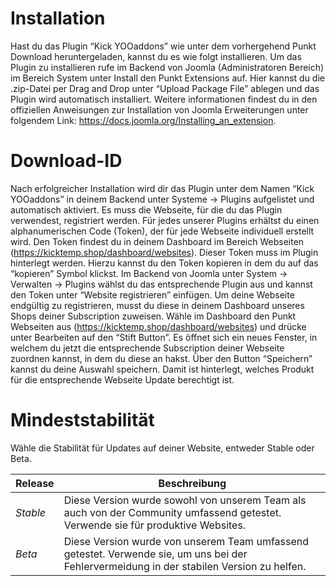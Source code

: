 # Installation

Hast du das Plugin “Kick YOOaddons” wie unter dem vorhergehend Punkt Download heruntergeladen, kannst du es wie folgt installieren.
Um das Plugin zu installieren rufe im Backend von Joomla (Administratoren Bereich) im Bereich System unter Install den Punkt Extensions auf. Hier kannst du die .zip-Datei per Drag and Drop unter “Upload Package File” ablegen und das Plugin wird automatisch installiert.
Weitere informationen findest du in den offiziellen Anweisungen zur Installation von Joomla Erweiterungen unter folgendem Link: https://docs.joomla.org/Installing_an_extension.

# Download-ID

Nach erfolgreicher Installation wird dir das Plugin unter dem Namen “Kick YOOaddons” in deinem Backend unter Systeme → Plugins aufgelistet und automatisch aktiviert.
Es muss die Webseite, für die du das Plugin verwendest, registriert werden.
Für jedes unserer Plugins erhältst du einen alphanumerischen Code (Token), der für jede Webseite individuell erstellt wird. Den Token findest du in deinem Dashboard im Bereich Webseiten (https://kicktemp.shop/dashboard/websites).
Dieser Token muss im Plugin hinterlegt werden. Hierzu kannst du den Token kopieren in dem du auf das “kopieren” Symbol klickst. Im Backend von Joomla unter System → Verwalten → Plugins wählst du das entsprechende Plugin aus und kannst den Token unter “Website registrieren” einfügen.
Um deine Webseite endgültig zu registrieren, musst du diese in deinem Dashboard unseres Shops deiner Subscription zuweisen. Wähle im Dashboard den Punkt Webseiten aus (https://kicktemp.shop/dashboard/websites) und drücke unter Bearbeiten auf den “Stift Button”.
Es öffnet sich ein neues Fenster, in welchem du jetzt die entsprechende Subscription deiner Webseite zuordnen kannst, in dem du diese an hakst. Über den Button “Speichern” kannst du deine Auswahl speichern. Damit ist hinterlegt, welches Produkt für die entsprechende Webseite Update berechtigt ist.

# Mindeststabilität

Wähle die Stabilität für Updates auf deiner Website, entweder Stable oder Beta.

| Release  | Beschreibung                                                                                                                              |
| -------- | ----------------------------------------------------------------------------------------------------------------------------------------- |
| _Stable_ | Diese Version wurde sowohl von unserem Team als auch von der Community umfassend getestet. Verwende sie für produktive Websites.          |
| _Beta_   | Diese Version wurde von unserem Team umfassend getestet. Verwende sie, um uns bei der Fehlervermeidung in der stabilen Version zu helfen. |
